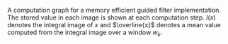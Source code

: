 A computation graph for a memory efficient guided filter implementation.
The stored value in each image is shown at each computation step.
$I(x)$ denotes the integral image of $x$ and $\overline{x}$ denotes a mean value computed from the integral image over a window $w_k$.
